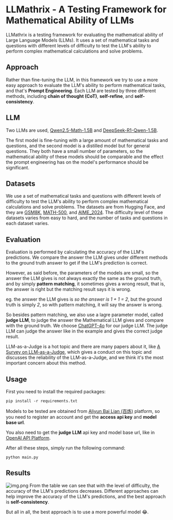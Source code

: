 # LLMathrix - A Testing Framework for Mathematical Ability of LLMs
LLMathrix is a testing framework for evaluating the mathematical ability of Large Language Models (LLMs). 
It uses a set of mathematical tasks and questions with different levels of difficulty to test the LLM's ability to perform complex mathematical calculations and solve problems.

## Approach
Rather than fine-tuning the LLM, in this framework we try to use a more easy approach to evaluate the LLM's ability to perform mathematical tasks, and that's **Prompt Engineering**. Each LLM are tested by three different methods, including
**chain of thought (CoT)**, **self-refine**, and **self-consistency**.

## LLM
Two LLMs are used, [Qwen2.5-Math-1.5B](https://bailian.console.aliyun.com/?tab=model#/model-market/detail/qwen2.5-math-1.5b-instruct) and [DeepSeek-R1-Qwen-1.5B](https://bailian.console.aliyun.com/?tab=model#/efm/model_experience_center/text?currentTab=textChat&modelId=deepseek-r1-distill-qwen-1.5b).

The first model is fine-tuning with a large amount of mathematical tasks and questions, and the second model is a distilled model but for general questions. They both have a small number of parameters, so the mathematical ability of these models should be comparable and the effect the prompt engineering has on the model's performance should be significant.

## Datasets
We use a set of mathematical tasks and questions with different levels of difficulty to test the LLM's ability to perform complex mathematical calculations and solve problems.
The datasets are from Hugging Face, and they are [GSM8K](https://huggingface.co/datasets/openai/gsm8k), [MATH-500](https://huggingface.co/datasets/HuggingFaceH4/MATH-500), and [AIME_2024](https://huggingface.co/datasets/HuggingFaceH4/aime_2024).
The difficulty level of these datasets varies from easy to hard, and the number of tasks and questions in each dataset varies.

## Evaluation
Evaluation is performed by calculating the accuracy of the LLM's predictions. We compare the answer the LLM gives under different methods to the ground truth answer to get if the LLM's prediction is correct.

However, as said before, the parameters of the models are small, so the answer the LLM gives is not always exactly the same as the ground truth, and by simply **pattern matching**, it sometimes gives a wrong result, that is, the answer is right but the matching result says it is wrong.

eg. the answer the LLM gives is *so the answer is 1 + 1 = 2*, but the ground truth is simply *2*, so with pattern matching, it will say the answer is wrong.

So besides pattern matching, we also use a lagre parameter model, called **judge LLM**, to judge the answer the Mathematical LLM gives and compare with the ground truth.
We choose [ChatGPT-4o](https://openai.com/index/hello-gpt-4o/) for our judge LLM. The judge LLM can judge the answer like in the example and gives the correct judge result.

LLM-as-a-Judge is a hot topic and there are many papers about it, like [A Survey on LLM-as-a-Judge](https://arxiv.org/abs/2411.15594), which gives a conduct on this topic and discusses the reliability of the LLM-as-a-Judge, and we think it's the most important concern about this method.

## Usage
First you need to install the required packages:

```pip install -r requirements.txt```

Models to be tested are obtained from [Aliyun Bai Lian (百炼)](https://bailian.console.aliyun.com/?tab=home#/home) platform, so you need to register an account and get the **access api key** and **model base url**.

You also need to get the **judge LLM** api key and model base url, like in [OpenAI API Platform](https://openai.com/api/).

After all these steps, simply run the following command:

```python main.py```

## Results
![img.png](img.png)
From the table we can see that with the level of difficulty, the accuracy of the LLM's predictions decreases. Different approaches can help improve the accuracy of the LLM's predictions, and the best approach is **self-consistency**.

But all in all, the best approach is to use a more powerful model :joy:.